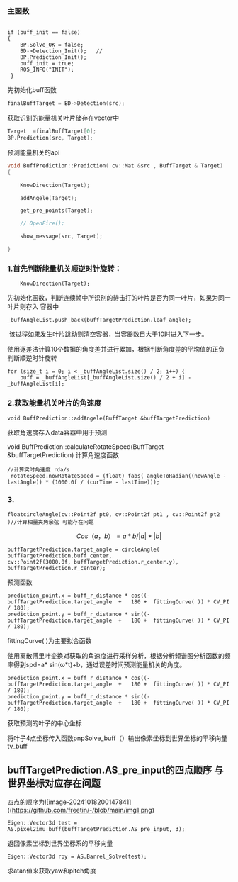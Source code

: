 ### 主函数

```

if (buff_init == false)
{
    BP.Solve_OK = false;
    BD->Detection_Init();   //
    BP.Prediction_Init();
    buff_init = true;
    ROS_INFO("INIT");
 }
```

先初始化buff函数

```c++
finalBuffTarget = BD->Detection(src);
```



获取识别的能量机关叶片储存在vector<BuffTarget>中



```c++
Target  =finalBuffTarget[0];
BP.Prediction(src, Target);
```



预测能量机关的api

```c++
void BuffPrediction::Prediction( cv::Mat &src , BuffTarget & Target)
{

    KnowDirection(Target);

    addAngele(Target);

    get_pre_points(Target);

    // OpenFire();

    show_message(src, Target);

}
```

### 1.首先判断能量机关顺逆时针旋转：

```
	KnowDirection(Target);
```

​		先初始化函数，判断连续帧中所识别的待击打的叶片是否为同一叶片，如果为同一叶片则存入 容器中

```
_buffAngleList.push_back(buffTargetPrediction.leaf_angle);
```

​		该过程如果发生叶片跳动则清空容器，当容器数目大于10时进入下一步。

使用逐差法计算10个数据的角度差并进行累加，根据判断角度差的平均值的正负判断顺逆时针旋转

```
for (size_t i = 0; i < _buffAngleList.size() / 2; i++) {
    buff = _buffAngleList[_buffAngleList.size() / 2 + i] - _buffAngleList[i];
```



### 2.获取能量机关叶片的角速度

```
void BuffPrediction::addAngele(BuffTarget &buffTargetPrediction)
```

获取角速度存入data容器中用于预测

void BuffPrediction::calculateRotateSpeed(BuffTarget &buffTargetPrediction)  计算角速度函数

```
//计算实时角速度 rda/s
_rotateSpeed.nowRotateSpeed = (float) fabs( angleToRadian((nowAngle - lastAngle)) * (1000.0f / (curTime - lastTime)));
```

### 3.

```
floatcircleAngle(cv::Point2f pt0, cv::Point2f pt1 , cv::Point2f pt2 )//计算相量夹角余弦 可能存在问题
```

$$
Cos（a，b）=a*b/|a|*|b|
$$

```
buffTargetPrediction.target_angle = circleAngle( buffTargetPrediction.buff_center,
cv::Point2f(3000.0f, buffTargetPrediction.r_center.y),
buffTargetPrediction.r_center); 
```

预测函数

```
prediction_point.x = buff_r_distance * cos((-buffTargetPrediction.target_angle  +   180 +  fittingCurve( )) * CV_PI / 180);
prediction_point.y = buff_r_distance * sin((-buffTargetPrediction.target_angle  +   180 +  fittingCurve( )) * CV_PI / 180);
```

fittingCurve( )为主要拟合函数

使用离散傅里叶变换对获取的角速度进行采样分析，根据分析频谱图分析函数的频率得到spd=a* sin(ω*t)+b，通过误差时间预测能量机关的角度。

```
prediction_point.x = buff_r_distance * cos((-buffTargetPrediction.target_angle  +   180 +  fittingCurve( )) * CV_PI / 180);
prediction_point.y = buff_r_distance * sin((-buffTargetPrediction.target_angle  +   180 +  fittingCurve( )) * CV_PI / 180);
```

获取预测的叶子的中心坐标

将叶子4点坐标传入函数pnpSolve_buff（）输出像素坐标到世界坐标的平移向量tv_buff

## buffTargetPrediction.AS_pre_input的四点顺序   与世界坐标对应存在问题

四点的顺序为![image-20241018200147841]((https://github.com/freetin/-/blob/main/img1.png)

```
Eigen::Vector3d test = AS.pixel2imu_buff(buffTargetPrediction.AS_pre_input, 3);
```

返回像素坐标到世界坐标系的平移向量

```
Eigen::Vector3d rpy = AS.Barrel_Solve(test);
```

求atan值来获取yaw和pitch角度
